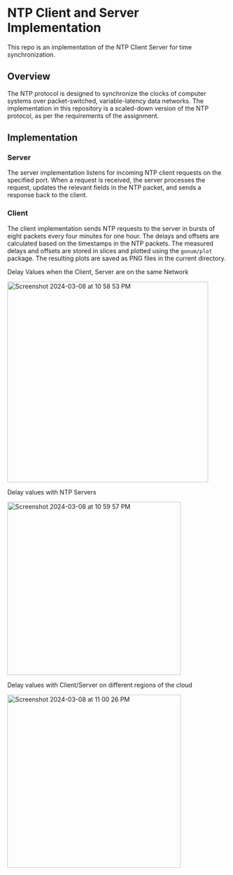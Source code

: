 # NTP Client and Server Implementation

This repo is an implementation of the NTP Client Server for time synchronization. 
## Overview

The NTP protocol is designed to synchronize the clocks of computer systems over packet-switched, variable-latency data networks. The implementation in this repository is a scaled-down version of the NTP protocol, as per the requirements of the assignment.

## Implementation

### Server
The server implementation listens for incoming NTP client requests on the specified port. When a request is received, the server processes the request, updates the relevant fields in the NTP packet, and sends a response back to the client.

### Client

The client implementation sends NTP requests to the server in bursts of eight packets every four minutes for one hour. The delays and offsets are calculated based on the timestamps in the NTP packets. The measured delays and offsets are stored in slices and plotted using the `gonum/plot` package. 
The resulting plots are saved as PNG files in the current directory.

Delay Values when the Client, Server are on the same Network

<img width="459" alt="Screenshot 2024-03-08 at 10 58 53 PM" src="https://github.com/tarunannapareddy/ntp_client_server/assets/19953916/94f18d6f-ca3e-4e8a-9481-d0554880467d">

Delay values with NTP Servers

<img width="396" alt="Screenshot 2024-03-08 at 10 59 57 PM" src="https://github.com/tarunannapareddy/ntp_client_server/assets/19953916/51d53682-b97b-46f6-b4a2-67d59f09231d">

Delay values with Client/Server on different regions of the cloud

<img width="396" alt="Screenshot 2024-03-08 at 11 00 26 PM" src="https://github.com/tarunannapareddy/ntp_client_server/assets/19953916/fec63000-e5e6-43cc-8db8-9eab41728443">
